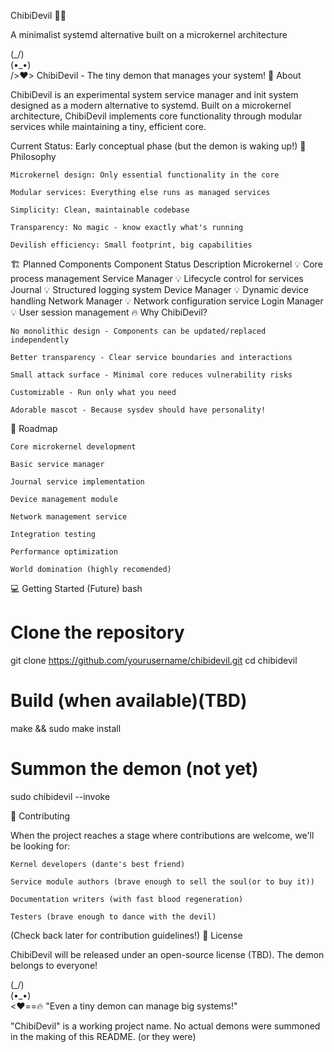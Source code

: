 ChibiDevil 🚀🔥

A minimalist systemd alternative built on a microkernel architecture

   (\_/)  
   (•_•)  
  />❤️>  ChibiDevil - The tiny demon that manages your system!
  🌟 About

ChibiDevil is an experimental system service manager and init system designed as a modern alternative to systemd. Built on a microkernel architecture, ChibiDevil implements core functionality through modular services while maintaining a tiny, efficient core.

Current Status: Early conceptual phase (but the demon is waking up!)
🧠 Philosophy

    Microkernel design: Only essential functionality in the core

    Modular services: Everything else runs as managed services

    Simplicity: Clean, maintainable codebase

    Transparency: No magic - know exactly what's running

    Devilish efficiency: Small footprint, big capabilities

🏗 Planned Components
Component	Status	Description
Microkernel	💡	Core process management
Service Manager	💡	Lifecycle control for services
Journal	💡	Structured logging system
Device Manager	💡	Dynamic device handling
Network Manager	💡	Network configuration service
Login Manager	💡	User session management
🔥 Why ChibiDevil?

    No monolithic design - Components can be updated/replaced independently

    Better transparency - Clear service boundaries and interactions

    Small attack surface - Minimal core reduces vulnerability risks

    Customizable - Run only what you need

    Adorable mascot - Because sysdev should have personality!

🚧 Roadmap

    Core microkernel development

    Basic service manager

    Journal service implementation

    Device management module

    Network management service

    Integration testing

    Performance optimization

    World domination (highly recomended)

💻 Getting Started (Future)
bash

# Clone the repository
git clone https://github.com/yourusername/chibidevil.git
cd chibidevil

# Build (when available)(TBD)
make && sudo make install

# Summon the demon (not yet)
sudo chibidevil --invoke

🤝 Contributing

When the project reaches a stage where contributions are welcome, we'll be looking for:

    Kernel developers (dante's best friend)

    Service module authors (brave enough to sell the soul(or to buy it))

    Documentation writers (with fast blood regeneration)

    Testers (brave enough to dance with the devil)

(Check back later for contribution guidelines!)
📜 License

ChibiDevil will be released under an open-source license (TBD). The demon belongs to everyone!

   (\_/)  
   (•_•)  
  <❤️==🔥  "Even a tiny demon can manage big systems!"

"ChibiDevil" is a working project name. No actual demons were summoned in the making of this README. (or they were) 
